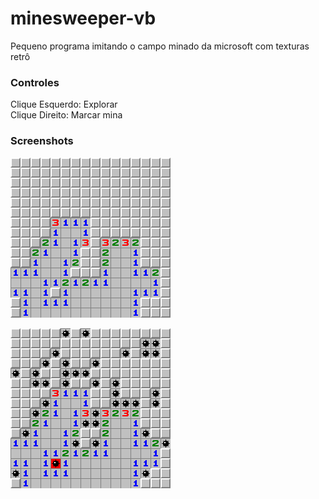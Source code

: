 
# minesweeper-vb
Pequeno programa imitando o campo minado da microsoft com texturas retrô

### Controles
Clique Esquerdo: Explorar  
Clique Direito: Marcar mina

### Screenshots

![minesweeper-scr1.png](screenshots/minesweeper-scr1.png)

![minesweeper-scr2.png](screenshots/minesweeper-scr2.png)


